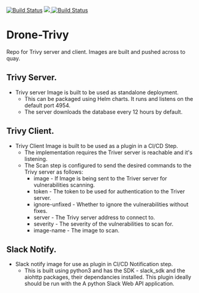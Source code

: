 [![Build Status](https://a796-86-18-82-206.eu.ngrok.io/api/badges/dockerman2020/DroneTrivy/status.svg)](https://a796-86-18-82-206.eu.ngrok.io/dockerman2020/DroneTrivy)
<a href="https://a796-86-18-82-206.eu.ngrok.io/dockerman2020/DroneTrivy">
  <img src="https://a796-86-18-82-206.eu.ngrok.io/api/badges/dockerman2020/DroneTrivy/status.svg" />
</a>
[![Build Status](https://a796-86-18-82-206.eu.ngrok.io/api/badges/dockerman2020/DroneTrivy/status.svg?ref=refs/heads/feature/dronetrivy-01)](https://a796-86-18-82-206.eu.ngrok.io/dockerman2020/DroneTrivy)

# Drone-Trivy 
Repo for Trivy server and client.
Images are built and pushed across to quay.

## Trivy Server.
* Trivy server Image is built to be used as standalone deployment. 
    + This can be packaged using Helm charts. It runs and listens on the default port 4954.
    + The server downloads the database every 12 hours by default.

## Trivy Client.
* Trivy Client Image is built to be used as a plugin in a CI/CD Step. 
    + The implementation requires the Triver server is reachable and it's listening.
    + The Scan step is configured to send the desired commands to the Trivy server as follows:
        - image - If Image is being sent to the Triver server for vulnerabilities scanning.
        - token - The token to be used for authentication to the Triver server.
        - ignore-unfixed - Whether to ignore the vulnerabilities without fixes.
        - server - The Trivy server address to connect to.
        - severity - The severity of the vulnerabilities to scan for.
        - image-name - The image to scan.

## Slack Notify.
* Slack notify image for use as plugin in CI/CD Notification step. 
    + This is built using python3 and has the SDK - slack_sdk and the aiohttp packages, their dependancies installed. 
    This plugin ideally should be run with the A python Slack Web API application.